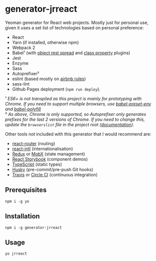 # generator-jrreact

Yeoman generator for React web projects. Mostly just for personal use, given it uses a set list of
technologies based on personal preference:

* React
* Yarn (if installed, otherwise npm)
* Webpack 2
* Babel¹ (with [object rest spread](https://babeljs.io/docs/plugins/transform-object-rest-spread/) and [class property](https://babeljs.io/docs/plugins/transform-class-properties/) plugins)
* Jest
* Enzyme
* Sass
* Autoprefixer²
* eslint (based mostly on [airbnb rules](https://github.com/airbnb/javascript))
* sass-lint
* Github Pages deployment (`npm run deploy`).

¹ *ES6+ is not transpiled as this project is mainly for prototyping with Chrome. If you need to support multiple browsers,
use [babel-preset-env](https://github.com/babel/babel-preset-env) and [babel-polyfill](https://babeljs.io/docs/usage/polyfill/)*<br>
² *As above, Chrome is only supported, so Autoprefixer only generates prefixes for the last 2 versions of Chrome. If you
need to change this, update the `browserslist` file in the project root ([documentation](https://github.com/ai/browserslist)).*

Other tools not included with this generator that I would recommend are:

* [react-router](https://github.com/ReactTraining/react-router) (routing)
* [react-intl](https://github.com/yahoo/react-intl) (internationalisation)
* [Redux](http://redux.js.org/docs/introduction/) or [MobX](https://github.com/mobxjs/mobx) (state management)
* [React Storybook](https://github.com/storybooks/react-storybook) (component demos)
* [TypeScript](https://www.typescriptlang.org/) (static types)
* [Husky](https://github.com/typicode/husky) (pre-commit/pre-push Git hooks)
* [Travis](https://travis-ci.org/) or [Circle CI](https://circleci.com/) (continuous integration)

## Prerequisites

```
npm i -g yo
```

## Installation

```
npm i -g generator-jrreact
```

## Usage
```
yo jrreact
```
